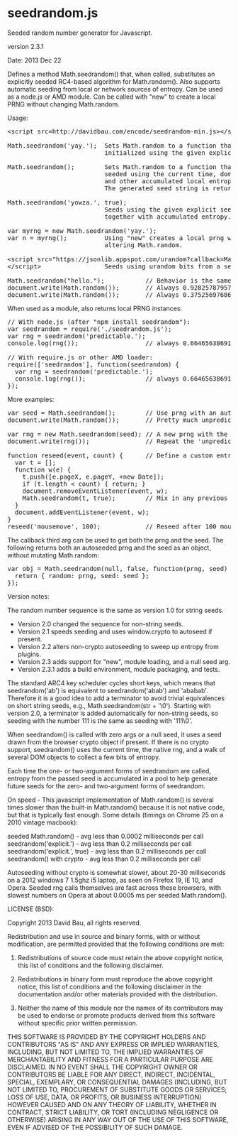 seedrandom.js
=============

Seeded random number generator for Javascript.

version 2.3.1

Date: 2013 Dec 22

Defines a method Math.seedrandom() that, when called, substitutes
an explicitly seeded RC4-based algorithm for Math.random().  Also
supports automatic seeding from local or network sources of entropy.
Can be used as a node.js or AMD module.  Can be called with "new"
to create a local PRNG without changing Math.random.

Usage:

<pre>
&lt;script src=http://davidbau.com/encode/seedrandom-min.js&gt;&lt;/script&gt;

Math.seedrandom('yay.');  Sets Math.random to a function that is
                          initialized using the given explicit seed.

Math.seedrandom();        Sets Math.random to a function that is
                          seeded using the current time, dom state,
                          and other accumulated local entropy.
                          The generated seed string is returned.

Math.seedrandom('yowza.', true);
                          Seeds using the given explicit seed mixed
                          together with accumulated entropy.

var myrng = new Math.seedrandom('yay.');
var n = myrng();          Using "new" creates a local prng without
                          altering Math.random.

&lt;script src="https://jsonlib.appspot.com/urandom?callback=Math.seedrandom"&gt;
&lt;/script&gt;                 Seeds using urandom bits from a server.

Math.seedrandom("hello.");           // Behavior is the same everywhere:
document.write(Math.random());       // Always 0.9282578795792454
document.write(Math.random());       // Always 0.3752569768646784
</pre>

When used as a module, also returns local PRNG instances:

<pre>
// With node.js (after "npm install seedrandom"):
var seedrandom = require('./seedrandom.js');
var rng = seedrandom('predictable.');
console.log(rng());                  // always 0.6646563869134212

// With require.js or other AMD loader:
require(['seedrandom'], function(seedrandom) {
  var rng = seedrandom('predictable.');
  console.log(rng());                // always 0.6646563869134212
});
</pre>

More examples:

<pre>
var seed = Math.seedrandom();        // Use prng with an automatic seed.
document.write(Math.random());       // Pretty much unpredictable x.

var rng = new Math.seedrandom(seed); // A new prng with the same seed.
document.write(rng());               // Repeat the 'unpredictable' x.

function reseed(event, count) {      // Define a custom entropy collector.
  var t = [];
  function w(e) {
    t.push([e.pageX, e.pageY, +new Date]);
    if (t.length &lt; count) { return; }
    document.removeEventListener(event, w);
    Math.seedrandom(t, true);        // Mix in any previous entropy.
  }
  document.addEventListener(event, w);
}
reseed('mousemove', 100);            // Reseed after 100 mouse moves.
</pre>

The callback third arg can be used to get both the prng and the seed.
The following returns both an autoseeded prng and the seed as an object,
without mutating Math.random:

<pre>
var obj = Math.seedrandom(null, false, function(prng, seed) {
  return { random: prng, seed: seed };
});
</pre>

Version notes:

The random number sequence is the same as version 1.0 for string seeds.
* Version 2.0 changed the sequence for non-string seeds.
* Version 2.1 speeds seeding and uses window.crypto to autoseed if present.
* Version 2.2 alters non-crypto autoseeding to sweep up entropy from plugins.
* Version 2.3 adds support for "new", module loading, and a null seed arg.
* Version 2.3.1 adds a build environment, module packaging, and tests.

The standard ARC4 key scheduler cycles short keys, which means that
seedrandom('ab') is equivalent to seedrandom('abab') and 'ababab'.
Therefore it is a good idea to add a terminator to avoid trivial
equivalences on short string seeds, e.g., Math.seedrandom(str + '\0').
Starting with version 2.0, a terminator is added automatically for
non-string seeds, so seeding with the number 111 is the same as seeding
with '111\0'.

When seedrandom() is called with zero args or a null seed, it uses a
seed drawn from the browser crypto object if present.  If there is no
crypto support, seedrandom() uses the current time, the native rng,
and a walk of several DOM objects to collect a few bits of entropy.

Each time the one- or two-argument forms of seedrandom are called,
entropy from the passed seed is accumulated in a pool to help generate
future seeds for the zero- and two-argument forms of seedrandom.

On speed - This javascript implementation of Math.random() is several
times slower than the built-in Math.random() because it is not native
code, but that is typically fast enough.  Some details (timings on
Chrome 25 on a 2010 vintage macbook):

seeded Math.random()          - avg less than 0.0002 milliseconds per call
seedrandom('explicit.')       - avg less than 0.2 milliseconds per call
seedrandom('explicit.', true) - avg less than 0.2 milliseconds per call
seedrandom() with crypto      - avg less than 0.2 milliseconds per call

Autoseeding without crypto is somewhat slower, about 20-30 milliseconds on
a 2012 windows 7 1.5ghz i5 laptop, as seen on Firefox 19, IE 10, and Opera.
Seeded rng calls themselves are fast across these browsers, with slowest
numbers on Opera at about 0.0005 ms per seeded Math.random().

LICENSE (BSD):

Copyright 2013 David Bau, all rights reserved.

Redistribution and use in source and binary forms, with or without
modification, are permitted provided that the following conditions are met:

  1. Redistributions of source code must retain the above copyright
     notice, this list of conditions and the following disclaimer.

  2. Redistributions in binary form must reproduce the above copyright
     notice, this list of conditions and the following disclaimer in the
     documentation and/or other materials provided with the distribution.

  3. Neither the name of this module nor the names of its contributors may
     be used to endorse or promote products derived from this software
     without specific prior written permission.

THIS SOFTWARE IS PROVIDED BY THE COPYRIGHT HOLDERS AND CONTRIBUTORS
"AS IS" AND ANY EXPRESS OR IMPLIED WARRANTIES, INCLUDING, BUT NOT
LIMITED TO, THE IMPLIED WARRANTIES OF MERCHANTABILITY AND FITNESS FOR
A PARTICULAR PURPOSE ARE DISCLAIMED. IN NO EVENT SHALL THE COPYRIGHT
OWNER OR CONTRIBUTORS BE LIABLE FOR ANY DIRECT, INDIRECT, INCIDENTAL,
SPECIAL, EXEMPLARY, OR CONSEQUENTIAL DAMAGES (INCLUDING, BUT NOT
LIMITED TO, PROCUREMENT OF SUBSTITUTE GOODS OR SERVICES; LOSS OF USE,
DATA, OR PROFITS; OR BUSINESS INTERRUPTION) HOWEVER CAUSED AND ON ANY
THEORY OF LIABILITY, WHETHER IN CONTRACT, STRICT LIABILITY, OR TORT
(INCLUDING NEGLIGENCE OR OTHERWISE) ARISING IN ANY WAY OUT OF THE USE
OF THIS SOFTWARE, EVEN IF ADVISED OF THE POSSIBILITY OF SUCH DAMAGE.

